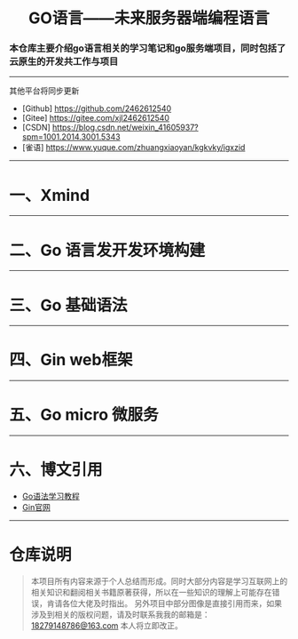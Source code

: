 # <h1 align="center"> GO语言——未来服务器端编程语言 </h1> 

<h3>本仓库主要介绍go语言相关的学习笔记和go服务端项目，同时包括了云原生的开发共工作与项目</h3>

---
其他平台将同步更新
- [Github] https://github.com/2462612540
- [Gitee] https://gitee.com/xjl2462612540
- [CSDN] https://blog.csdn.net/weixin_41605937?spm=1001.2014.3001.5343
- [雀语] https://www.yuque.com/zhuangxiaoyan/kgkvky/igxzid

---
# 一、Xmind


---
# 二、Go 语言发开发环境构建

---
# 三、Go 基础语法

---
# 四、Gin web框架


---
# 五、Go micro 微服务

---
# 六、博文引用
- [Go语法学习教程](https://www.cnblogs.com/liwenzhou/p/12037432.html)
- [Gin官网](https://gin-gonic.com/zh-cn/docs/quickstart/)




---
# 仓库说明
> 本项目所有内容来源于个人总结而形成。同时大部分内容是学习互联网上的相关知识和翻阅相关书籍原著获得，所以在一些知识的理解上可能存在错误，肯请各位大佬及时指出。
> 另外项目中部分图像是直接引用而来，如果涉及到相关的版权问题，请及时联系我我的邮箱是：18279148786@163.com 本人将立即改正。